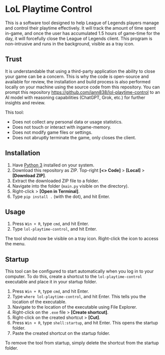# LoL Playtime Control

This is a software tool designed to help League of Legends players manage and control their playtime effectively. It will track the amount of time spent in-game, and once the user has accumulated 1.5 hours of game-time for the day, it will forcefully close the League of Legends client. This program is non-intrusive and runs in the background, visible as a tray icon.

## Trust

It is understandable that using a third-party application the ability to close your game can be a concern. This is why the code is open-source and available for review, the installation and build process is also performed locally on your machine using the source code from this repository. You can prompt this repository https://github.com/iann838/lol-playtime-control to an AI model with reasoning capabilities (ChatGPT, Grok, etc.) for further insights and review.

This tool:
- Does not collect any personal data or usage statistics.
- Does not touch or interact with ingame-memory.
- Does not modify game files or settings.
- Does not abruptly terminate the game, only closes the client.

## Installation

1. Have [Python 3](https://www.python.org/downloads/) installed on your system.
2. Download this repository as ZIP. Top-right **[<> Code]** > **[Local]** > **[Download ZIP]**.
3. Extract the downloaded ZIP file to a folder.
4. Navigate into the folder (`main.py` visible on the directory).
5. Right-click > **[Open in Terminal]**.
6. Type `pip install .` (with the dot), and hit Enter.

## Usage

1. Press `Win + R`, type `cmd`, and hit Enter.
2. Type `lol-playtime-control`, and hit Enter.

The tool should now be visible on a tray icon. Right-click the icon to access the menu.

## Startup

This tool can be configured to start automatically when you log in to your computer. To do this, create a shortcut to the `lol-playtime-control` executable and place it in your startup folder.

1. Press `Win + R`, type `cmd`, and hit Enter.
2. Type `where lol-playtime-control`, and hit Enter. This tells you the location of the executable.
3. Navigate to the location of the executable using File Explorer.
4. Right-click on the `.exe` file > **[Create shortcut]**.
5. Right-click on the created shortcut > **[Cut]**.
6. Press `Win + R`, type `shell:startup`, and hit Enter. This opens the startup folder.
7. Paste the created shortcut on the startup folder.

To remove the tool from startup, simply delete the shortcut from the startup folder.
